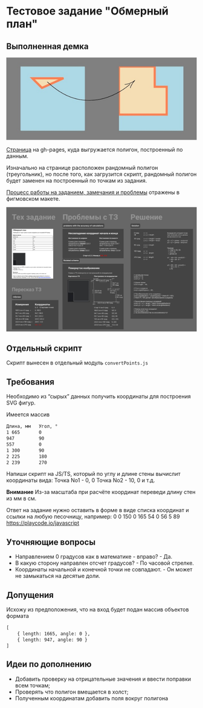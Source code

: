 # Тестовое задание "Обмерный план"

## Выполненная демка

![image that illustrates how to update points coordinate](./images/cover_image.jpg)

[Страница](https://sergeykardashev.github.io/Stworka-walls-to-svg-coordinates/) на gh-pages, куда выгружается полигон, построенный по данным.

Изначально на странице расположен рандомный полигон (треугольник), но после того, как загрузится скрипт, рандомный полигон будет заменен на построенный по точкам из задания.

[Процесс работы на заданием, замечания и проблемы](https://www.figma.com/design/ymLm0PXLSQhXf95mpYoPbp/Walls-measurement-to-SVG-coordinates?node-id=0-1&t=2AxNAPgjUPCmzXKV-1) отражены в фигмовском макете.

![скриншот размышлений в фигме](./images/figma_screenshot.jpg)

## Отдельный скрипт

Скрипт вынесен в отдельный модуль `convertPoints.js`

## Требования

Необходимо из “сырых” данных получить координаты для построения SVG фигур.

Имеется массив

```
Длина, мм   Угол, °
1 665       0
947         90
557         0
1 300       90
2 225       180
2 239       270
```

Напиши скрипт на JS/TS, который по углу и длине стены вычислит координаты вида:
Точка No1 - 0, 0
Точка No2 - 10, 0 и т.д.

**Внимание**
Из-за масштаба при расчёте координат переведи длину стен из мм в см.

Ответ на задание нужно оставить в форме в виде списка координат и ссылки на любую песочницу, например: 0 0 150 0 165 54 0 56 5 89
https://playcode.io/javascript

## Уточняющие вопросы

- Направлением 0 градусов как в математике - вправо? - Да.
- В какую сторону направлен отсчет градусов? - По часовой стрелке.
- Координаты начальной и конечной точки не совпадают. - Он может не замыкаться на десятые доли.

## Допущения

Исхожу из предположения, что на вход будет подан массив объектов формата

```
[
    { length: 1665, angle: 0 },
    { length: 947, angle: 90 }
]
```

## Идеи по дополнению

- Добавить проверку на отрицательные значения и ввести поправки всем точкам;
- Проверять что полигон вмещается в холст;
- Полученным координатам добавить поля вокруг полигона
